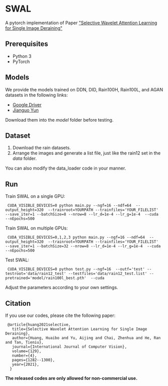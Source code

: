 # SWAL
A pytorch implementation of Paper ["Selective Wavelet Attention Learning for Single Image Deraining"](https://link.springer.com/article/10.1007/s11263-020-01421-z)

## Prerequisites
* Python 3
* PyTorch

## Models

We provide the models trained on DDN, DID, Rain100H, Rain100L, and AGAN datasets in the following links:

* [Google Driver](https://drive.google.com/drive/folders/1rOuxUmOEHf_6t7-ZhNfrvbwRj-Se_oFA?usp=sharing) 
* [Jianguo Yun](https://www.jianguoyun.com/p/DbB0gXUQiaCuBxi37v0D)

Download them into the *model* folder before testing. 

## Dataset

1. Download the rain datasets.
2. Arrange the images and generate a list file, just like the rain12 set in the *data* folder.

You can also modify the data_loader code in your manner.

## Run

Train SWAL on a single GPU:

	 CUDA_VISIBLE_DEVICES=0 python main.py --ngf=16 --ndf=64  --output_height=320  --trainroot=YOURPATH --trainfiles='YOUR_FILELIST'  --save_iter=1 --batchSize=8 --nrow=8 --lr_d=1e-4 --lr_g=1e-4  --cuda  --nEpochs=500
	 
Train SWAL on multiple GPUs:

	 CUDA_VISIBLE_DEVICES=0,1,2,3 python main.py --ngf=16 --ndf=64  --output_height=320  --trainroot=YOURPATH --trainfiles='YOUR_FILELIST'  --save_iter=1 --batchSize=32 --nrow=8 --lr_d=1e-4 --lr_g=1e-4  --cuda  --nEpochs=500	 

Test SWAL:

	 CUDA_VISIBLE_DEVICES=0 python test.py --ngf=16  --outf='test' --testroot='data/rain12_test' --testfiles='data/rain12_test.list' --pretrained='model/rain100l_best.pth'  --cuda

Adjust the parameters according to your own settings. 

## Citation

If you use our codes, please cite the following paper:

	 @article{huang2021selective,
	   title={Selective Wavelet Attention Learning for Single Image Deraining},
	   author={Huang, Huaibo and Yu, Aijing and Chai, Zhenhua and He, Ran and Tan, Tieniu},
	   journal={International Journal of Computer Vision},
	   volume={129},
	   number={4},
	   pages={1282--1300},
	   year={2021},
	  }
 
**The released codes are only allowed for non-commercial use.**
